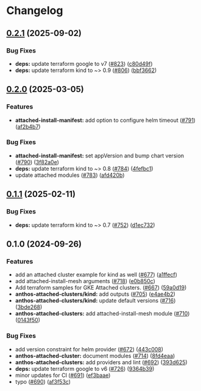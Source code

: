 # Changelog

## [0.2.1](https://github.com/GoogleCloudPlatform/anthos-samples/compare/anthos-attached-clusters-v0.2.0...anthos-attached-clusters-v0.2.1) (2025-09-02)


### Bug Fixes

* **deps:** update terraform google to v7 ([#823](https://github.com/GoogleCloudPlatform/anthos-samples/issues/823)) ([c80d49f](https://github.com/GoogleCloudPlatform/anthos-samples/commit/c80d49fdf7aa9f878efa998dccb047bbb085126c))
* **deps:** update terraform kind to ~&gt; 0.9 ([#806](https://github.com/GoogleCloudPlatform/anthos-samples/issues/806)) ([bbf3662](https://github.com/GoogleCloudPlatform/anthos-samples/commit/bbf3662efe2f15a8f4a7122aa71aa88947613944))

## [0.2.0](https://github.com/GoogleCloudPlatform/anthos-samples/compare/anthos-attached-clusters-v0.1.1...anthos-attached-clusters-v0.2.0) (2025-03-05)


### Features

* **attached-install-manifest:** add option to configure helm timeout ([#791](https://github.com/GoogleCloudPlatform/anthos-samples/issues/791)) ([af2b4b7](https://github.com/GoogleCloudPlatform/anthos-samples/commit/af2b4b7902e0c94e348168b5ddfadd92c27cf942))


### Bug Fixes

* **attached-install-manifest:** set appVersion and bump chart version ([#790](https://github.com/GoogleCloudPlatform/anthos-samples/issues/790)) ([3f82a0e](https://github.com/GoogleCloudPlatform/anthos-samples/commit/3f82a0e795de34b5b6458dc8d3b4712045391759))
* **deps:** update terraform kind to ~&gt; 0.8 ([#784](https://github.com/GoogleCloudPlatform/anthos-samples/issues/784)) ([4fefbc1](https://github.com/GoogleCloudPlatform/anthos-samples/commit/4fefbc11a9f41f4f747cab7e9eee44ad39922ce5))
* update attached modules ([#783](https://github.com/GoogleCloudPlatform/anthos-samples/issues/783)) ([afd420b](https://github.com/GoogleCloudPlatform/anthos-samples/commit/afd420bbb364452e30a364072362da47dba5da43))

## [0.1.1](https://github.com/GoogleCloudPlatform/anthos-samples/compare/anthos-attached-clusters-v0.1.0...anthos-attached-clusters-v0.1.1) (2025-02-11)


### Bug Fixes

* **deps:** update terraform kind to ~&gt; 0.7 ([#752](https://github.com/GoogleCloudPlatform/anthos-samples/issues/752)) ([d1ec732](https://github.com/GoogleCloudPlatform/anthos-samples/commit/d1ec73293db152e16052c5c8de6257edb8a3bd91))

## 0.1.0 (2024-09-26)


### Features

* add an attached cluster example for kind as well ([#677](https://github.com/GoogleCloudPlatform/anthos-samples/issues/677)) ([a1ffecf](https://github.com/GoogleCloudPlatform/anthos-samples/commit/a1ffecf133f81c2487da33e549d8283e3aa02263))
* add attached-install-mesh arguments ([#718](https://github.com/GoogleCloudPlatform/anthos-samples/issues/718)) ([e0b850c](https://github.com/GoogleCloudPlatform/anthos-samples/commit/e0b850c63a55485818a8c51c807c9d4e0f0d3b51))
* Add terraform samples for GKE Attached clusters. ([#667](https://github.com/GoogleCloudPlatform/anthos-samples/issues/667)) ([59a0d19](https://github.com/GoogleCloudPlatform/anthos-samples/commit/59a0d190ade093922659b501a42c0282aedb5866))
* **anthos-attached-clusters/kind:** add outputs ([#705](https://github.com/GoogleCloudPlatform/anthos-samples/issues/705)) ([e4ae4b2](https://github.com/GoogleCloudPlatform/anthos-samples/commit/e4ae4b2fa1408ee79ef6610de6b478972b5bc988))
* **anthos-attached-clusters/kind:** update default versions ([#716](https://github.com/GoogleCloudPlatform/anthos-samples/issues/716)) ([3bde268](https://github.com/GoogleCloudPlatform/anthos-samples/commit/3bde26802919539d27ae9295a8b936d7aa827eb3))
* **anthos-attached-clusters:** add attached-install-mesh module ([#710](https://github.com/GoogleCloudPlatform/anthos-samples/issues/710)) ([0143f50](https://github.com/GoogleCloudPlatform/anthos-samples/commit/0143f50cd72a22db0ece9ca1a693bb6a27562f75))


### Bug Fixes

* add version constraint for helm provider ([#672](https://github.com/GoogleCloudPlatform/anthos-samples/issues/672)) ([443c008](https://github.com/GoogleCloudPlatform/anthos-samples/commit/443c0084f2a4d3ccf65d4b36bd70fced678c1565))
* **anthos-attached-cluster:** document modules ([#714](https://github.com/GoogleCloudPlatform/anthos-samples/issues/714)) ([8fd4eaa](https://github.com/GoogleCloudPlatform/anthos-samples/commit/8fd4eaac6e402b42856613ad63e56fb0eb541121))
* **anthos-attached-clusters:** add providers and lint ([#692](https://github.com/GoogleCloudPlatform/anthos-samples/issues/692)) ([393d625](https://github.com/GoogleCloudPlatform/anthos-samples/commit/393d625a005598fe814249d3f04d4c6ab057a4c4))
* **deps:** update terraform google to v6 ([#726](https://github.com/GoogleCloudPlatform/anthos-samples/issues/726)) ([9364b39](https://github.com/GoogleCloudPlatform/anthos-samples/commit/9364b39c8ae7dfffcea4c12ca8178b0a9b761c42))
* minor updates for CI ([#691](https://github.com/GoogleCloudPlatform/anthos-samples/issues/691)) ([ef3baae](https://github.com/GoogleCloudPlatform/anthos-samples/commit/ef3baae55c6ec0e98cc062bfcfbda26345e0fe15))
* typo ([#690](https://github.com/GoogleCloudPlatform/anthos-samples/issues/690)) ([af3f53c](https://github.com/GoogleCloudPlatform/anthos-samples/commit/af3f53c03d10732328cd56ab10c8d2ca9f8777b7))
